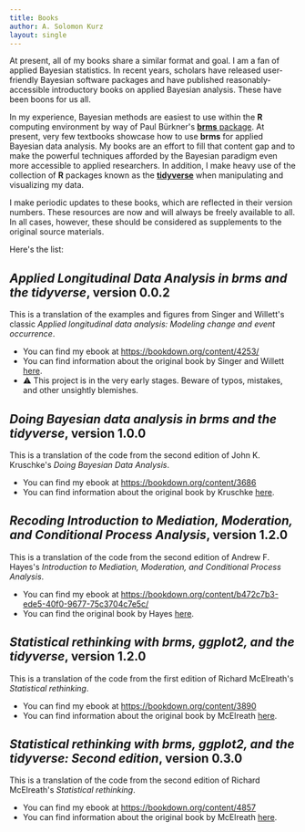 ```yaml
---
title: Books
author: A. Solomon Kurz
layout: single
---
```


At present, all of my books share a similar format and goal. I am a fan of applied Bayesian statistics. In recent years, scholars have released user-friendly Bayesian software packages and have published reasonably-accessible introductory books on applied Bayesian analysis. These have been boons for us all.

In my experience, Bayesian methods are easiest to use within the **R** computing environment by way of Paul Bürkner's [**brms** package](https://github.com/paul-buerkner/brms). At present, very few textbooks showcase how to use **brms** for applied Bayesian data analysis. My books are an effort to fill that content gap and to make the powerful techniques afforded by the Bayesian paradigm even more accessible to applied researchers. In addition, I make heavy use of the collection of **R** packages known as the [**tidyverse**](https://www.tidyverse.org) when manipulating and visualizing my data.

I make periodic updates to these books, which are reflected in their version numbers. These resources are now and will always be freely available to all. In all cases, however, these should be considered as supplements to the original source materials.

Here's the list:

## *Applied Longitudinal Data Analysis in brms and the tidyverse*, version 0.0.2

This is a translation of the examples and figures from Singer and Willett's classic *Applied longitudinal data analysis: Modeling change and event occurrence*. 
* You can find my ebook at https://bookdown.org/content/4253/
* You can find information about the original book by Singer and Willett [here](https://www.oxfordscholarship.com/view/10.1093/acprof:oso/9780195152968.001.0001/acprof-9780195152968).
* :warning: This project is in the very early stages. Beware of typos, mistakes, and other unsightly blemishes.

## *Doing Bayesian data analysis in brms and the tidyverse*, version 1.0.0

This is a translation of the code from the second edition of John K. Kruschke's *Doing Bayesian Data Analysis*.
* You can find my ebook at https://bookdown.org/content/3686
* You can find information about the original book by Kruschke [here](https://sites.google.com/site/doingbayesiandataanalysis/).

## *Recoding Introduction to Mediation, Moderation, and Conditional Process Analysis*, version 1.2.0

This is a translation of the code from the second edition of Andrew F. Hayes's *Introduction to Mediation, Moderation, and Conditional Process Analysis*.
* You can find my ebook at https://bookdown.org/content/b472c7b3-ede5-40f0-9677-75c3704c7e5c/
*  You can find the original book by Hayes [here](http://afhayes.com/introduction-to-mediation-moderation-and-conditional-process-analysis.html).
  
## *Statistical rethinking with brms, ggplot2, and the tidyverse*, version 1.2.0

This is a translation of the code from the first edition of Richard McElreath's *Statistical rethinking*.
* You can find my ebook at https://bookdown.org/content/3890
* You can find information about the original book by McElreath [here](http://xcelab.net/rm/statistical-rethinking/).

## *Statistical rethinking with brms, ggplot2, and the tidyverse: Second edition*, version 0.3.0

This is a translation of the code from the second edition of Richard McElreath's *Statistical rethinking*.
* You can find my ebook at https://bookdown.org/content/4857
* You can find information about the original book by McElreath [here](http://xcelab.net/rm/statistical-rethinking/).

